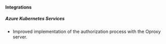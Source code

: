 
#### Integrations
##### Azure Kubernetes Services
- Improved implementation of the authorization process with the Oproxy server.
